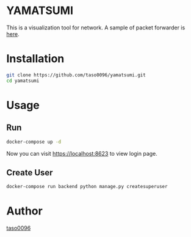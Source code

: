 # YAMATSUMI
This is a visualization tool for network.
A sample of packet forwarder is [here](https://github.com/taso0096/yamatsumi/tree/master/packet_forwarder).

# Installation
```bash
git clone https://github.com/taso0096/yamatsumi.git
cd yamatsumi
```

# Usage
## Run
```bash
docker-compose up -d
```
Now you can visit [https://localhost:8623](https://localhost:8623) to view login page.

## Create User
```bash
docker-compose run backend python manage.py createsuperuser
```

# Author
[taso0096](https://twitter.com/taso0096)
